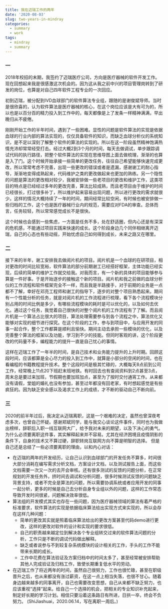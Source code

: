 ```yaml
---
title: 我在迈瑞工作的两年
date: '2020-08-03'
slug: two-years-in-mindray
categories:
  - summary
  - work
tags:
  - mindray 
  - summary
---
```


### 一

2018年校招的末期，我签约了迈瑞医疗公司，方向是医疗器械的软件开发工作。现在回想起来我是很感激这次机会的。因为这从我之前中兴的项目管理岗转到了研发的岗位，也算是对自己四年软件工程专业的一次回应。

初到迈瑞，被分配到IVD血球部门的软件算法专业组，跟随的是谢俊斌导师。当时是很欣喜的，认为软件算法是医疗器械的核心，在这个岗位应该是大有可为的，所以也是以百分百的精力投入到工作中的，每天都像是上了发条一样精神满满，早出晚归从不疲倦。

刚刚开始工作的半年时间，遇到了一些困难。显性的问题是软件算法的实现是依据血球的行业内部的算法实现的，仅仅具备软件的知识，而缺乏血球分析仪的系统知识，是不足以深刻了解整个软件的算法的实现的。所以在这一阶段虽然精神饱满热情充沛却常常经受打击。经过大概2到3个月的时间，每天去做调试，单步跟踪调试代码的执行路径，把整个软件算法的实现在思维导图上面去做梳理，渐渐的也算是入了门。这个时候开始承接一些简单的更改任务，往往自己希望能够快速完成更改，所以常常考虑不完善，出现一些更改的错误或者是遗漏，感谢谢工的耐心指导，渐渐地变得成熟起来，代码维护之类的更改做起来也更加的熟练。另一个隐性的问题是算法的更改相对较少，我被安排做一些老项目的更改和维护工作，这类项目的特点是已经经过多年的更改完善，算法比较成熟，而且老项目由于维护的时间已经很长，打过很多补丁，所以维护起来容易出现问题，所以进行更改的需求就很少。这样的情况大概持续了一年的时间，期间经常比较空闲，有时候也被安排做一些归档的工作，这个也是医疗器械行业内的规范，需要应对FDA的审查。总体而言，任务较轻，所以常常感觉成长不是很快。

这个时候也会感到一些焦虑，一方面是任务不多，处在舒适圈，但内心还是有深深的危机感，不能通过项目实践来快速的成长。这个阶段身边几个同伴相继离开迈瑞，自己的心态也有些动摇，开始忧虑自己如何得到成长，未来之路又在哪里。

### 二

接下来的半年，谢工安排我去做阅片机的项目。阅片机是一个血球的在研项目，相对更改的时间比较宽裕，软件算法的部分前期谢工已经搭好框架，主体功能已经实现，后续的简单的维护工作就交给我。对我而言，有一个新的具体的项目能够参与算是一件好事。于是开始逐步的接触这个新的项目。阅片机和我之前做的血球分析仪的工作流程和软件框架完全不一样，而且我是半路接手，对于前期的业务是一点都不了解，幸好在邓亮工程师和谢工的指导下，逐步的对整个项目熟悉起来。期间有一个性能分析的任务，就是对阅片机的工作流程进行梳理，看下各个流程模块分别占用的时间比例是多少，有哪些流程模块的耗时是可以优化的，以及如何去优化。通过这个任务，我觉着自己很快的对整个阅片机的工作流程有了了解。而且阅片机是一个算法占比很大的项目，算法处理需要参与到各个流程之中，算法优化又能够对实现的细节进行探究。在这个阶段的工作，参与到项目中，与应用开发的同事一起合作，整个工作都算是顺利且愉快。期间主动去承担一些模块的优化，以及完善整个算法的框架以及功能，学习到不少的技能。但同时客观的讲，这个阶段更改的代码量不多，编程能力的提升一直是自己忧心的事情。

这样在迈瑞工作了一年半的时间，是自己技术和业务能力提升的上升时期。回顾这段时间，应该都算是全心尽力的投入到工作中，就算是小部分的空闲的时间，也在看编程的书籍教程提升技术。整个这段时间是极其忙碌的，大概每天8点前到公司工作，经常晚上11点20下班赶末班地铁。有时回去也有查阅资料到2点甚至3点，周末总是要过来加班，节假期也要加班加点，甚至为了按时交付通宵工作。从来都没有请假，堂姐的婚礼也没有参加，甚至过年都没有回老家，有时想起感觉是有些疯狂的。因为缺乏安全感以及渴求工作上的成绩，才不断的驱动自己不断向前。

### 三

2020的前半年过后，我决定从迈瑞离职，这是一个艰难的决定，虽然也曾深夜考虑多次，也曾自己怀疑。感谢郑斌同学，能与我交心谈论这件事件，同时也为我做出榜样，辞职后入职一线互联网大厂，给予我对未来的期望，以及下决心的勇气。为什么必须要离职这件事，其实解释起来并不容易。尤其在经济困境且疫情阴影的条件下，自身的技术又不算过硬，辞职转岗互联网方向不算是明智的选择。
但是自己还是总结了一些必须要离职的理由，以和内心对话：

- 在迈瑞的两年的开发经历，让自己认识到血球部门的开发任务不算多，时间很大部分消耗在编写需求分析文档，方案设计文档，以及测试报告上面，而这些文档需要一次又一次的去开会审核。还有很多测试的反馈的问题分析，在正常规划的开发任务外，挤时间去调试和分析问题，很多时候测试反馈的问题缺乏背景支持，或者不完全是算法的问题，所以需要协调系统或者应用开发的同事一起分析，更多的时候是自己去分析自身专业组以外的问题，这样的工作常态导致开发时间很紧，问题解决效率很低。
- 算法组的开发模式其实也存在一些问题，因为医疗器械领域的算法有着严格的标准要求，软件算法的实现是依据临床算法给出实现方式来实现的，所以会存在这样几种问题：
  - 简单的更改其实就是照着临床算法给出的更改方案甚至代码demo进行更改，这样的更改对软件的设计和实现的要求很低。
  - 自己的职责越来越定位到解决各个专业组转交过来的软件算法问题的分析，工作只是不断的调试代码做出解释。
  - 缺乏或者说参与不到较复杂系统模块的设计相关的工作，手头的工作不能带来长期的成长。
  - 工作中花费在算法验证及方案归档中的时间太多了，甚至经常被安排帮助其他人完成验证及归档工作，致使长期重复低水平的劳动。
- 在迈瑞工作了将近两年的时间，虽然自己很努力，工作也很忙碌，甚至在职级晋升之后，也从来都没有涨过薪资，在这一点上相当失落，也很不甘心。随着身边越来越多的同事离开，自己也需要改变思想，自己从来都不缺乏努力，也应该重视“选择”起来。给自己一个选择的机会，把相关的专业知识补充起来，制定好长期的学习计划。相信只要沿着这条路日有所进，日拱一卒，终会不负努力。
(ShiJiashuai，2020.06.14，写在离职一周后。)
